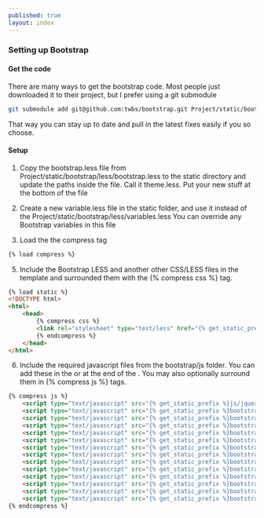 ```yaml
---
published: true
layout: index
---
```


### Setting up Bootstrap

#### Get the code
There are many ways to get the bootstrap code. Most people just downloaded it to their project, but I prefer using a git submodule
```bash
git submodule add git@github.com:twbs/bootstrap.git Project/static/bootstrap
```
That way you can stay up to date and pull in the latest fixes easily if you so choose.
#### Setup
1. Copy the bootstrap.less file from Project/static/bootstrap/less/bootstrap.less to the static directory and update the paths inside the file. Call it theme.less. Put your new stuff at the bottom of the file

2. Create a new variable.less file in the static folder, and use it instead of the Project/static/bootstrap/less/variables.less
You can override any Bootstrap variables in this file

4. Load the the compress tag
```html
{% load compress %}
```

5. Include the Bootstrap LESS and another other CSS/LESS files in the template and surrounded them with the {% compress css %} tag.
```html
{% load static %}
<!DOCTYPE html>
<html>
	<head>
    	{% compress css %}
		<link rel="stylesheet" type="text/less" href="{% get_static_prefix %}theme.less" media="screen">
        {% endcompress %}
    </head>
</html>
```
6. Include the required javascript files from the bootstrap/js folder. You can add these in the <head> or at the end of the <body>. You may also optionally surround them in {% compress js %} tags.

```html
{% compress js %}
	<script type="text/javascript" src="{% get_static_prefix %}js/jquery-1.10.1.js"></script>
	<script type="text/javascript" src="{% get_static_prefix %}bootstrap/js/bootstrap-affix.js"></script>
	<script type="text/javascript" src="{% get_static_prefix %}bootstrap/js/bootstrap-alert.js"></script>
	<script type="text/javascript" src="{% get_static_prefix %}bootstrap/js/bootstrap-button.js"></script>
	<script type="text/javascript" src="{% get_static_prefix %}bootstrap/js/bootstrap-carousel.js"></script>
	<script type="text/javascript" src="{% get_static_prefix %}bootstrap/js/bootstrap-collapse.js"></script>
	<script type="text/javascript" src="{% get_static_prefix %}bootstrap/js/bootstrap-dropdown.js"></script>
	<script type="text/javascript" src="{% get_static_prefix %}bootstrap/js/bootstrap-modal.js"></script>
	<script type="text/javascript" src="{% get_static_prefix %}bootstrap/js/bootstrap-tooltip.js"></script>
	<script type="text/javascript" src="{% get_static_prefix %}bootstrap/js/bootstrap-popover.js"></script>
	<script type="text/javascript" src="{% get_static_prefix %}bootstrap/js/bootstrap-scrollspy.js"></script>
	<script type="text/javascript" src="{% get_static_prefix %}bootstrap/js/bootstrap-tab.js"></script>
	<script type="text/javascript" src="{% get_static_prefix %}bootstrap/js/bootstrap-transition.js"></script>
    <script type="text/javascript" src="{% get_static_prefix %}bootstrap/js/bootstrap-typeahead.js"></script>
{% endcompress %}
```